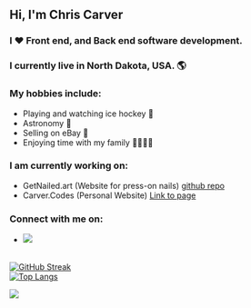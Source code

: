 ## Hi, I'm Chris Carver
### I ❤️ Front end, and Back end software development. 
### I currently live in North Dakota, USA. 🌎
### My hobbies include: 
- Playing and watching ice hockey 🏒
- Astronomy 🔭
- Selling on eBay 💸
- Enjoying time with my family 👨‍👩‍👧‍👦
### I am currently working on: 
- GetNailed.art (Website for press-on nails) [github repo](https://github.com/ccarver80/GetNailed)
- Carver.Codes (Personal Website) [Link to page](https://www.carver.codes)

### Connect with me on:
- <a href="http://www.linkedin.com/in/ccarver80"><img
            src="https://img.shields.io/badge/linkedin-%230077B5.svg?&style=for-the-badge&logo=linkedin&logoColor=white"></a><br><br>

[![GitHub Streak](http://github-readme-streak-stats.herokuapp.com?user=ccarver80&theme=tokyonight&date_format=M%20j%5B%2C%20Y%5D)](https://git.io/streak-stats) <br>
[![Top Langs](https://github-readme-stats.vercel.app/api/top-langs/?username=ccarver80&layout=compact)](https://github.com/ccarver80/github-readme-stats)

![](https://komarev.com/ghpvc/?username=ccarver80)
